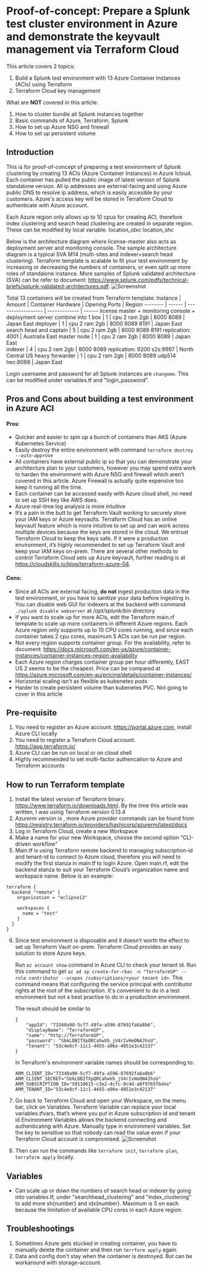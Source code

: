# Proof-of-concept: Prepare a Splunk test cluster environment in Azure and demonstrate the keyvault management via Terraform Cloud

This article covers 2 topics: 
1. Build a Splunk test environment with 13 Azure Container Instances (ACIs) using Terraform
2. Terraform Cloud key management

What are **NOT** covered in this article:
1. How to cluster bundle all Splunk instances together
2. Basic commands of Azure, Terraform, Splunk
3. How to set up Azure NSG and firewall
4. How to set up persistent volume


## Introduction
This is for proof-of-concept of preparing a test environment of Splunk clustering by creating 13 ACIs (Azure Container Instances) in Azure Icloud. Each container has pulled the public image of latest version of Splunk standalone version. All ip addresses are external-facing and using Azure public DNS to resolve ip address, which is easily accesible by your customers. Azure's access key will be stored in Terraform Cloud to authenticate with Azure account.

Each Azure region only allows up to 10 cpus for creating ACI, therefore index clustering and search head clustering are created in separate region. These can be modified by local variable.
location_idxc
location_shc

Below is the architecture diagram where license-master also acts as deployment server and monitoring console. The sample architecture diagram is a typical SVA M14 (multi-sites and indexer+search head clustering). Terraform template is scalable to fit your test environment by increasing or decreasing the numbers of containers, or even split up more roles of standalone instance. More samples of Splunk validated architecture (SVA) can be refer to document: https://www.splunk.com/pdfs/technical-briefs/splunk-validated-architectures.pdf.
![Screenshot](screenshots/splunk.png)


Total 13 containers will be created from Terraform template:
Instance | Amount | Container Hardware | Opening Ports | Region
-------- | ------ | ------------------ | ------------- | ------
license master + monitoring console + deployment server combine into 1 box | 1 | cpu 2 ram 2gb | 8000 8089 | Japan East
deployer | 1 | cpu 2 ram 2gb | 8000 8089 8191 | Japan East
search head and captain | 5 | cpu 2 ram 2gb | 8000 8089 8191 replication: 4001 | Australia East
master node | 1 | cpu 2 ram 2gb | 8000 8089 | Japan East		
indexer | 4 | cpu 2 ram 2gb | 8000 8089 replication: 9200  s2s:9997 | North Central US
heavy forwarder | 1 | cpu 2 ram 2gb | 8000 8089 udp514 hec:8088 | Japan East


Login username and password for all Splunk instances are `changeme`. This can be modified under variables.tf and "login_password".


## Pros and Cons about building a test environment in Azure ACI
#### Pros:
* Quicker and easier to spin up a bunch of containers than AKS (Azure Kubernetes Service)
* Easily destroy the entire environment with command `terraform destroy --auto-approve`
* All containers have external public ip so that you can demonstrate your architecture plan to your customers, however you may spend extra work to harden the environment with Azure NSG and firewall which aren’t covered in this article. Azure Firewall is actually quite expensive too keep it running all the time. 
* Each container can be accessed easily with Azure cloud shell, no need to set up SSH key like AWS does.
* Azure real-time log analysis is more intuitive
* It’s a pain in the butt to get Terraform Vault working to securely store your IAM keys or Azure keyvaults. Terraform Cloud has an online keyvault feature which is more intuitive to set up and can work across multiple devices because the keys are stored in the cloud. We entrust Terraform Cloud to keep the keys safe. If it were a production environment, it’s highly recommended to set up Terraform Vault and keep your IAM keys on-prem. There are several other methods to control Terraform Cloud sets up Azure keyvault, further reading is at https://cloudskills.io/blog/terraform-azure-04.

#### Cons:
* Since all ACIs are external facing, **do not** ingest production data in the test environment, or you have to sanitize your data before ingesting in. You can disable web GUI for indexers at the backend with command `./splunk disable webserver` at _/opt/splunk/bin_ directory
* If you want to scale up for more ACIs, edit the Terraform main.rf template to scale up more containers in different Azure regions. Each Azure region only supports up to 10 CPU cores running, and since each container takes 2 cpu cores, maximum 5 ACIs can be run per region. 
* Not every region supports container group. For the availability, refer to document: https://docs.microsoft.com/en-us/azure/container-instances/container-instances-region-availability
* Each Azure region charges container group per hour differently, EAST US 2 seems to be the cheapest. Price can be compared at https://azure.microsoft.com/en-au/pricing/details/container-instances/
* Horizontal scaling isn't as flexible as kubenetes pods
* Harder to create persistent volume than kubenetes PVC. Not going to cover in this article


## Pre-requisite
1. You need to register an Azure account. https://portal.azure.com, install Azure CLI locally
2. You need to register a Terraform Cloud account. https://app.terraform.io/
3. Azure CLI can be run on local or on cloud shell
4. Highly recommended to set multi-factor authencation to Azure and Terraform accounts


## How to run Terraform template
1. Install the latest version of Terraform binary. https://www.terraform.io/downloads.html. By the time this article was written, I was using Terraform version 0.13.4
2. Azurerm version is , more Azure provider commands can be found from https://registry.terraform.io/providers/hashicorp/azurerm/latest/docs
3. Log in Terraform Cloud, create a new Workspace
4. Make a name for your new Workspace, choose the second option “CLI-driven workflow”
5. Main.tf is using Terraform remote backend to managing subscription-id and tenant-id to connect to Azure cloud, therefore you will need to modify the first stanza in main.tf to login Azure. Open main.rf, edit the backend stanza to suit your Terraform Cloud’s organization name and workspace name. Below is an example:

```
terraform {
  backend "remote" {
    organization = "eclipse13"

    workspaces {
      name = "test"
    }
  }
}
```

6. Since test environment is disposable and it doesn’t worth the effect to set up Terraform Vault on-prem. Terraform Cloud provides an easy solution to store Azure keys. 

    Run `az account show` command in Azure CLI to check your tenant id.
    Run this command to get `az ad sp create-for-rbac -n "TerraformSP" --role contributor --scopes /subscriptions/<your tenant id>`. This command means that configuring the service principal with contributor rights at the root of the subscription. It's convenient to do in a test environment but not a best practise to do in a production environment. 
    
    The result should be similar to
    ```
    {
        "appId": "73340a90-5cf7-49fa-a596-87692fa6a8b6",
        "displayName": "TerraformSP",
        "name": "http://TerraformSP",
        "password": "SbkLDBITXpQRCahwVb_jV4rIvHeON4JhsU",
        "tenant": "53c4e8cf-11c1-4455-a96e-4051e3c42137"
    }
    ```
    In Terraform's environment variable names should be corresponding to:
    ```
    ARM_CLIENT_ID="73340a90-5cf7-49fa-a596-87692fa6a8b6"
    ARM_CLIENT_SECRET="SbkLDBITXpQRCahwVb_jV4rIvHeON4JhsU"
    ARM_SUBSCRIPTION_ID="59110615-c3e2-4cfc-8c4d-a0f9765fbdee"
    ARM_TENANT_ID="53c4e8cf-11c1-4455-a96e-4051e3c42137"
    ```
7. Go back to Terraform Cloud and open your Workspace, on the menu bar, click on Variables. 
    Terraform Variable can replace your local variables.tfvars, that’s where you put in Azure subscription id and tenant id
    Environment Variables allows the backend connecting and authenticating with Azure. Manually type in environment variables. Set the key to sensitive so that nobody can read the value even if your Terraform Cloud account is compromised. 
![Screenshot](screenshots/variables.png)

8. Then can run the commands like `terraform init`, `terraform plan`, `terraform apply` locally.


## Variables
- Can scale up or down the numbers of search head or indexer by going into variables.tf, under "searchhead_clustering" and "index_clustering" to add more sh{number} and idx{number}. Maximum is 5 on each because the limitation of available CPU cores in each Azure region. 


## Troubleshootings
1. Sometimes Azure gets stucked in creating container, you have to manually delete the container and then run `terrform apply` again. 
2. Data and config don't stay when the container is destroyed. But can be workaround with storage-account. 


